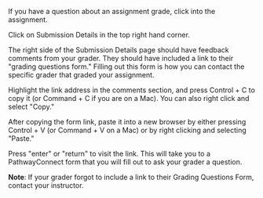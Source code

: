 

If you have a question about an assignment grade, click into the assignment.

Click on Submission Details in the top right hand corner. 

The right side of the Submission Details page should have feedback comments from your grader. They should have included a link to their "grading questions form." Filling out this form is how you can contact the specific grader that graded your assignment.

Highlight the link address in the comments section, and press Control \+ C to copy it (or Command \+ C if you are on a Mac). You can also right click and select "Copy."

After copying the form link, paste it into a new browser by either pressing Control \+ V (or Command \+ V on a Mac) or by right clicking and selecting "Paste."

Press "enter" or "return" to visit the link. This will take you to a PathwayConnect form that you will fill out to ask your grader a question.

**Note**: If your grader forgot to include a link to their Grading Questions Form, contact your instructor.



